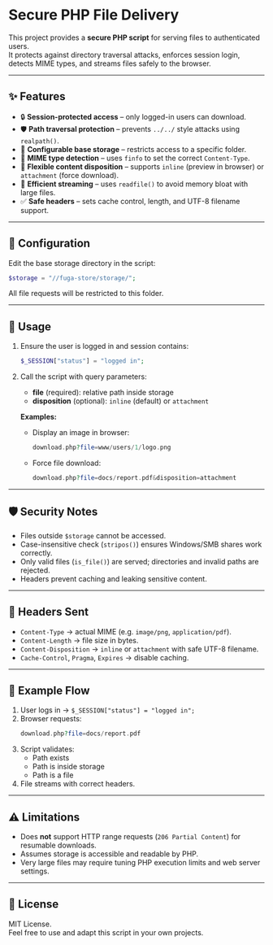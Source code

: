# Secure PHP File Delivery

This project provides a **secure PHP script** for serving files to authenticated users.  
It protects against directory traversal attacks, enforces session login, detects MIME types, and streams files safely to the browser.

---

## ✨ Features

- 🔒 **Session-protected access** – only logged-in users can download.
- 🛡 **Path traversal protection** – prevents `../../` style attacks using `realpath()`.
- 📂 **Configurable base storage** – restricts access to a specific folder.
- 📝 **MIME type detection** – uses `finfo` to set the correct `Content-Type`.
- 📎 **Flexible content disposition** – supports `inline` (preview in browser) or `attachment` (force download).
- 🚀 **Efficient streaming** – uses `readfile()` to avoid memory bloat with large files.
- ✅ **Safe headers** – sets cache control, length, and UTF-8 filename support.

---

## 🔧 Configuration

Edit the base storage directory in the script:

```php
$storage = "//fuga-store/storage/";
```

All file requests will be restricted to this folder.

---

## 📜 Usage

1. Ensure the user is logged in and session contains:

   ```php
   $_SESSION["status"] = "logged in";
   ```

2. Call the script with query parameters:

   - **file** (required): relative path inside storage  
   - **disposition** (optional): `inline` (default) or `attachment`

   **Examples:**

   - Display an image in browser:
     ```php
     download.php?file=www/users/1/logo.png
     ```

   - Force file download:
     ```php
     download.php?file=docs/report.pdf&disposition=attachment
     ```

---

## 🛡 Security Notes

- Files outside `$storage` cannot be accessed.  
- Case-insensitive check (`stripos()`) ensures Windows/SMB shares work correctly.  
- Only valid files (`is_file()`) are served; directories and invalid paths are rejected.  
- Headers prevent caching and leaking sensitive content.

---

## 📂 Headers Sent

- `Content-Type` → actual MIME (e.g. `image/png`, `application/pdf`).  
- `Content-Length` → file size in bytes.  
- `Content-Disposition` → `inline` or `attachment` with safe UTF-8 filename.  
- `Cache-Control`, `Pragma`, `Expires` → disable caching.  

---

## 🚀 Example Flow

1. User logs in → `$_SESSION["status"] = "logged in";`  
2. Browser requests:  
   ```php
   download.php?file=docs/report.pdf
   ```
3. Script validates:  
   - Path exists  
   - Path is inside storage  
   - Path is a file  
4. File streams with correct headers.  

---

## ⚠️ Limitations

- Does **not** support HTTP range requests (`206 Partial Content`) for resumable downloads.  
- Assumes storage is accessible and readable by PHP.  
- Very large files may require tuning PHP execution limits and web server settings.

---

## 📄 License

MIT License.  
Feel free to use and adapt this script in your own projects.
